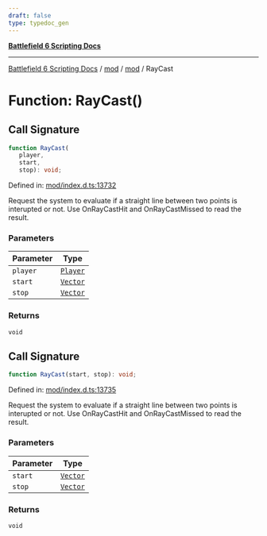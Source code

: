 ```yaml
---
draft: false
type: typedoc_gen
---
```


[**Battlefield 6 Scripting Docs**](../../../_index.md)

***

[Battlefield 6 Scripting Docs](../../../_index.md) / [mod](../../_index.md) / [mod](../_index.md) / RayCast

# Function: RayCast()

## Call Signature

```ts
function RayCast(
   player, 
   start, 
   stop): void;
```

Defined in: [mod/index.d.ts:13732](https://github.com/battlefield-portal-community/portal-docs/blob/ff09b2690670f74de7e97198022e5a97ff1161ff/generators/santiago/mod/index.d.ts#L13732)

Request the system to evaluate if a straight line between two points is interupted or not. Use OnRayCastHit and OnRayCastMissed to read the result.

### Parameters

| Parameter | Type |
| ------ | ------ |
| `player` | [`Player`](../Player/_index.md) |
| `start` | [`Vector`](../Vector/_index.md) |
| `stop` | [`Vector`](../Vector/_index.md) |

### Returns

`void`

## Call Signature

```ts
function RayCast(start, stop): void;
```

Defined in: [mod/index.d.ts:13735](https://github.com/battlefield-portal-community/portal-docs/blob/ff09b2690670f74de7e97198022e5a97ff1161ff/generators/santiago/mod/index.d.ts#L13735)

Request the system to evaluate if a straight line between two points is interupted or not. Use OnRayCastHit and OnRayCastMissed to read the result.

### Parameters

| Parameter | Type |
| ------ | ------ |
| `start` | [`Vector`](../Vector/_index.md) |
| `stop` | [`Vector`](../Vector/_index.md) |

### Returns

`void`
